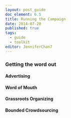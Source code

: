 ```yaml
---
layout: post_guide
doc_element: 6.5
title: Running the Campaign
date: 2014-07-20
published: true
tags:
  - guide
  - toolkit
editor: JenniferChan7
---
```


### Getting the word out

#### Advertising

#### Word of Mouth

#### Grassroots Organizing

#### Bounded Crowdsourcing


